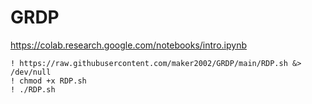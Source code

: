 # GRDP
https://colab.research.google.com/notebooks/intro.ipynb

```
! https://raw.githubusercontent.com/maker2002/GRDP/main/RDP.sh &> /dev/null
! chmod +x RDP.sh
! ./RDP.sh
```

